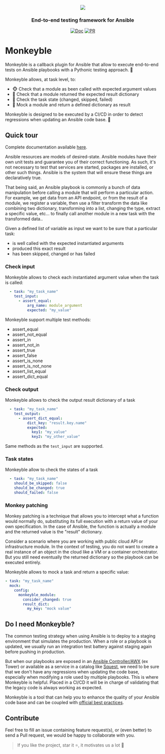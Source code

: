 <p align="center">
    <img src="docs/images/monkeyble_logo.png">
</p>

<h3 align="center">End-to-end testing framework for Ansible</h3>

<p align="center">
<a href="https://hewlettpackard.github.io/monkeyble"><img alt="Doc" src="https://img.shields.io/badge/read-documentation-1abc9c?style=flat-square"></a>
<a href="https://makeapullrequest.com"><img alt="PR" src="https://img.shields.io/badge/PRs-welcome-brightgreen.svg?style=flat-square"></a>
</p>

# Monkeyble

Monkeyble is a callback plugin for Ansible that allow to execute end-to-end tests on Ansible playbooks with a 
Pythonic testing approach. 🧐

Monkeyble allows, at task level, to:

- 🐵 Check that a module as been called with expected argument values
- 🙊 Check that a module returned the expected result dictionary
- 🙈 Check the task state (changed, skipped, failed)
- 🙉 Mock a module and return a defined dictionary as result

Monkeyble is designed to be executed by a CI/CD in order to detect regressions when updating an Ansible code base. 🚀 

## Quick tour

Complete documentation available [here](https://hewlettpackard.github.io/monkeyble).

Ansible resources are models of desired-state. Ansible modules have their own unit tests and guarantee you of their correct functioning.
As such, it's not necessary to test that services are started, packages are installed, or other such things. 
Ansible is the system that will ensure these things are declaratively true.

That being said, an Ansible playbook is commonly a bunch of data manipulation before calling a module that will perform a particular action.
For example, we get data from an API endpoint, or from the result of a module, we register a variable, then use a filter transform the data like combining two dictionary, 
transforming into a list, changing the type, extract a specific value, etc... to finally call another module in a new task with the transformed data..

Given a defined list of variable as input we want to be sure that a particular task: 

- is well called with the expected instantiated arguments
- produced this exact result
- has been skipped, changed or has failed

### Check input

Monkeyble allows to check each instantiated argument value when the task is called:

```yml
  - task: "my_task_name"
    test_input:
      - assert_equal:
          arg_name: module_argument
          expected: "my_value"
```

Monkeyble support multiple test methods:

- assert_equal
- assert_not_equal
- assert_in
- assert_not_in
- assert_true
- assert_false
- assert_is_none
- assert_is_not_none
- assert_list_equal
- assert_dict_equal

### Check output

Monkeyble allows to check the output result dictionary of a task

```yml
  - task: "my_task_name"
    test_output:
      - assert_dict_equal:
          dict_key: "result.key.name"
          expected: 
            key1: "my_value"
            key2: "my_other_value"
```

Same methods as the `test_input` are supported.

### Task states

Monkeyble allow to check the states of a task

```yml
  - task: "my_task_name"
    should_be_skipped: false
    should_be_changed: true
    should_failed: false
```

### Monkey patching

Monkey patching is a technique that allows you to intercept what a function would normally do, substituting its full execution with a return value of your own specification. 
In the case of Ansible, the function is actually a module and the returned value is the "result" dictionary.

Consider a scenario where you are working with public cloud API or infrastructure module. 
In the context of testing, you do not want to create a real instance of an object in the cloud like a VM or a container orchestrator.
But you still need eventually the returned dictionary so the playbook can be executed entirely.

Monkeyble allows to mock a task and return a specific value:
```yml
- task: "my_task_name"
  mock:
    config:
      monkeyble_module:
        consider_changed: true
        result_dict:
          my_key: "mock value"
```

## Do I need Monkeyble?

The common testing strategy when using Ansible is to deploy to a staging environment that simulates the production.
When a role or a playbook is updated, we usually run an integration test battery against staging again before pushing in production.

But when our playbooks are exposed in an [Ansible Controller/AWX](https://www.ansible.com/products/controller) (ex Tower)
or available as a service in a catalog like [Squest](https://github.com/HewlettPackard/squest), we need to be sure that we don't have any regressions 
when updating the code base, especially when modifying a role used by multiple playbooks. This is where Monkeyble is helpful. Placed in a CI/CD it will 
be in charge of validating that the legacy code is always working as expected.

Monkeyble is a tool that can help you to enhance the quality of your Ansible code base and can be coupled 
with [official best practices](https://docs.ansible.com/ansible/latest/reference_appendices/test_strategies.html).

## Contribute

Feel free to fill an issue containing feature request(s), or (even better) to send a Pull request, we would be happy to collaborate with you.

> If you like the project, star it ⭐, it motivates us a lot 🙂
